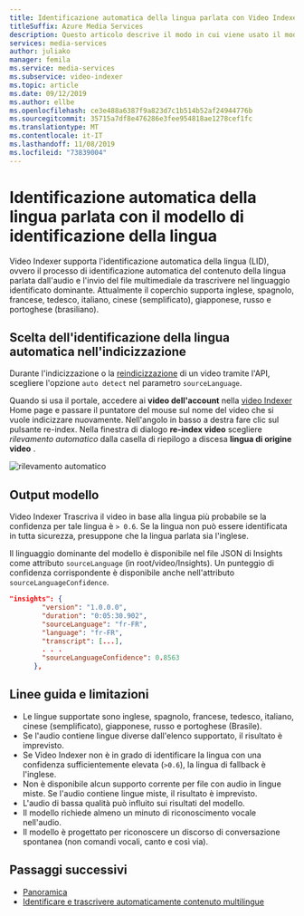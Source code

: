 ```yaml
---
title: Identificazione automatica della lingua parlata con Video Indexer-Azure
titleSuffix: Azure Media Services
description: Questo articolo descrive il modo in cui viene usato il modello di identificazione della lingua Video Indexer per identificare automaticamente la lingua parlata in un video.
services: media-services
author: juliako
manager: femila
ms.service: media-services
ms.subservice: video-indexer
ms.topic: article
ms.date: 09/12/2019
ms.author: ellbe
ms.openlocfilehash: ce3e488a6387f9a823d7c1b514b52af24944776b
ms.sourcegitcommit: 35715a7df8e476286e3fee954818ae1278cef1fc
ms.translationtype: MT
ms.contentlocale: it-IT
ms.lasthandoff: 11/08/2019
ms.locfileid: "73839004"
---
```

# <a name="automatically-identify-the-spoken-language-with-language-identification-model"></a>Identificazione automatica della lingua parlata con il modello di identificazione della lingua

Video Indexer supporta l'identificazione automatica della lingua (LID), ovvero il processo di identificazione automatica del contenuto della lingua parlata dall'audio e l'invio del file multimediale da trascrivere nel linguaggio identificato dominante. Attualmente il coperchio supporta inglese, spagnolo, francese, tedesco, italiano, cinese (semplificato), giapponese, russo e portoghese (brasiliano). 

## <a name="choosing-auto-language-identification-on-indexing"></a>Scelta dell'identificazione della lingua automatica nell'indicizzazione

Durante l'indicizzazione o la [reindicizzazione](https://api-portal.videoindexer.ai/docs/services/operations/operations/Re-Index-Video?) di un video tramite l'API, scegliere l'opzione `auto detect` nel parametro `sourceLanguage`.

Quando si usa il portale, accedere ai **video dell'account** nella [video Indexer](https://www.videoindexer.ai/) Home page e passare il puntatore del mouse sul nome del video che si vuole indicizzare nuovamente. Nell'angolo in basso a destra fare clic sul pulsante re-index. Nella finestra di dialogo **re-index video** scegliere *rilevamento automatico* dalla casella di riepilogo a discesa **lingua di origine video** .

![rilevamento automatico](./media/language-identification-model/auto-detect.png)

## <a name="model-output"></a>Output modello

Video Indexer Trascriva il video in base alla lingua più probabile se la confidenza per tale lingua è `> 0.6`. Se la lingua non può essere identificata in tutta sicurezza, presuppone che la lingua parlata sia l'inglese. 

Il linguaggio dominante del modello è disponibile nel file JSON di Insights come attributo `sourceLanguage` (in root/video/Insights). Un punteggio di confidenza corrispondente è disponibile anche nell'attributo `sourceLanguageConfidence`.

```json
"insights": {
        "version": "1.0.0.0",
        "duration": "0:05:30.902",
        "sourceLanguage": "fr-FR",
        "language": "fr-FR",
        "transcript": [...],
        . . .
        "sourceLanguageConfidence": 0.8563
      },
```

## <a name="guidelines-and-limitations"></a>Linee guida e limitazioni

* Le lingue supportate sono inglese, spagnolo, francese, tedesco, italiano, cinese (semplificato), giapponese, russo e portoghese (Brasile).
* Se l'audio contiene lingue diverse dall'elenco supportato, il risultato è imprevisto.
* Se Video Indexer non è in grado di identificare la lingua con una confidenza sufficientemente elevata (`>0.6`), la lingua di fallback è l'inglese.
* Non è disponibile alcun supporto corrente per file con audio in lingue miste. Se l'audio contiene lingue miste, il risultato è imprevisto. 
* L'audio di bassa qualità può influito sui risultati del modello.
* Il modello richiede almeno un minuto di riconoscimento vocale nell'audio.
* Il modello è progettato per riconoscere un discorso di conversazione spontanea (non comandi vocali, canto e così via).

## <a name="next-steps"></a>Passaggi successivi

* [Panoramica](video-indexer-overview.md)
* [Identificare e trascrivere automaticamente contenuto multilingue](multi-language-identification-transcription.md)

